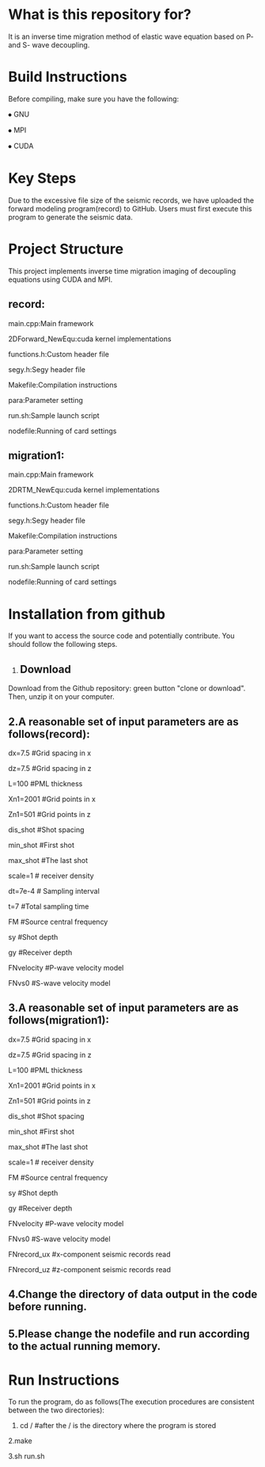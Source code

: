 What is this repository for?
=

It is an inverse time migration method of elastic wave equation based on P- and S- wave decoupling.

Build Instructions
=

Before compiling, make sure you have the following:

⦁	GNU

⦁	MPI

⦁	CUDA

Key Steps
=

Due to the excessive file size of the seismic records, we have uploaded the forward modeling program(record) to GitHub. Users must first execute this program to generate the seismic data.

Project Structure
=

This project implements inverse time migration imaging of decoupling equations using CUDA and MPI.

record:
-

main.cpp:Main framework

2DForward_NewEqu:cuda kernel implementations

functions.h:Custom header file

segy.h:Segy header file

Makefile:Compilation instructions

para:Parameter setting

run.sh:Sample launch script

nodefile:Running of card settings

migration1:
-

main.cpp:Main framework

2DRTM_NewEqu:cuda kernel implementations

functions.h:Custom header file

segy.h:Segy header file

Makefile:Compilation instructions

para:Parameter setting

run.sh:Sample launch script

nodefile:Running of card settings

Installation from github
=

If you want to access the source code and potentially contribute. You should follow the following steps.

1. Download
     -
Download from the Github repository: green button "clone or download". Then, unzip it on your computer.

2.A reasonable set of input parameters are as follows(record):
  -
dx=7.5                           #Grid spacing in x

dz=7.5                           #Grid spacing in z

L=100                            #PML thickness

Xn1=2001                    #Grid points in x

Zn1=501                       #Grid points in z

dis_shot                        #Shot spacing

min_shot                      #First shot

max_shot                     #The last shot

scale=1                           # receiver density

dt=7e-4                           # Sampling interval

t=7                                        #Total sampling time

FM                                  #Source central frequency

sy                                    #Shot depth

gy                                    #Receiver depth

FNvelocity                    #P-wave velocity model

FNvs0                            #S-wave velocity model

3.A reasonable set of input parameters are as follows(migration1):
  -
dx=7.5                           #Grid spacing in x

dz=7.5                           #Grid spacing in z

L=100                            #PML thickness

Xn1=2001                    #Grid points in x

Zn1=501                       #Grid points in z

dis_shot                        #Shot spacing

min_shot                      #First shot

max_shot                     #The last shot

scale=1                           # receiver density

FM                                  #Source central frequency

sy                                    #Shot depth

gy                                    #Receiver depth

FNvelocity                    #P-wave velocity model

FNvs0                            #S-wave velocity model

FNrecord_ux               #x-component seismic records read

FNrecord_uz               #z-component seismic records read

4.Change the directory of data output in the code before running.
  -
5.Please change the nodefile and run according to the actual running memory.
  -
Run Instructions
=

To run the program, do as follows(The execution procedures are consistent between the two directories):

1.	cd /                     #after the /   is the directory where the program is stored
   
2.make

3.sh run.sh


